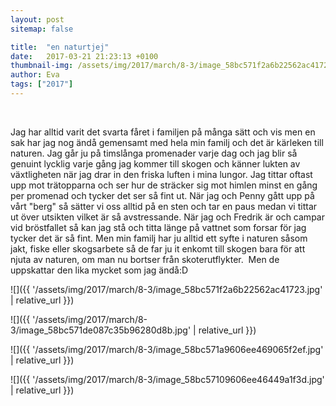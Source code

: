 ```yaml
---
layout: post
sitemap: false

title:  "en naturtjej"
date:   2017-03-21 21:23:13 +0100
thumbnail-img: /assets/img/2017/march/8-3/image_58bc571f2a6b22562ac41723.jpg
author: Eva
tags: ["2017"]
---
```


 




Jag har alltid varit det svarta fåret i familjen på många sätt och vis men en sak har jag nog ändå gemensamt med hela min familj och det är kärleken till naturen. Jag går ju på timslånga promenader varje dag och jag blir så genuint lycklig varje gång jag kommer till skogen och känner lukten av växtligheten när jag drar in den friska luften i mina lungor. Jag tittar oftast upp mot trätopparna och ser hur de sträcker sig mot himlen minst en gång per promenad och tycker det ser så fint ut. När jag och Penny gått upp på vårt "berg" så sätter vi oss alltid på en sten och tar en paus medan vi tittar ut över utsikten vilket är så avstressande. När jag och Fredrik är och campar vid bröstfallet så kan jag stå och titta länge på vattnet som forsar för jag tycker det är så fint. Men min familj har ju alltid ett syfte i naturen såsom jakt, fiske eller skogsarbete så de far ju it enkomt till skogen bara för att njuta av naturen, om man nu bortser från skoterutflykter.  Men de uppskattar den lika mycket som jag ändå:D

![]({{ '/assets/img/2017/march/8-3/image_58bc571f2a6b22562ac41723.jpg'  | relative_url }})

![]({{ '/assets/img/2017/march/8-3/image_58bc571de087c35b96280d8b.jpg'  | relative_url }})

![]({{ '/assets/img/2017/march/8-3/image_58bc571a9606ee469065f2ef.jpg'  | relative_url }})

![]({{ '/assets/img/2017/march/8-3/image_58bc57109606ee46449a1f3d.jpg'  | relative_url }})

